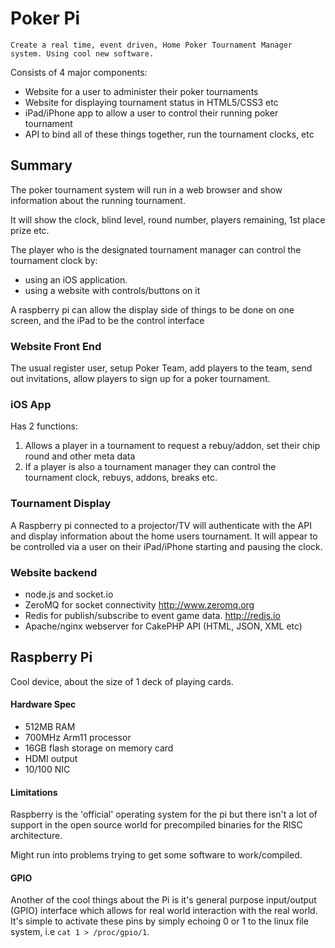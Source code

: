Poker Pi
========

	Create a real time, event driven, Home Poker Tournament Manager system. Using cool new software.

Consists of 4 major components:

 * Website for a user to administer their poker tournaments 
 * Website for displaying tournament status in HTML5/CSS3 etc
 * iPad/iPhone app to allow a user to control their running poker tournament
 * API to bind all of these things together, run the tournament clocks, etc

Summary
-------

The poker tournament system will run in a web browser and show information about the running tournament.

It will show the clock, blind level, round number, players remaining, 1st place prize etc.

The player who is the designated tournament manager can control the tournament clock by:
 - using an iOS application.
 - using a website with controls/buttons on it

A raspberry pi can allow the display side of things to be done on one screen, and the iPad to be the control interface


### Website Front End

The usual register user, setup Poker Team, add players to the team, send out invitations, allow players to sign up for a poker tournament.


### iOS App 

Has 2 functions:

 1. Allows a player in a tournament to request a rebuy/addon, set their chip round and other meta data
 2. If a player is also a tournament manager they can control the tournament clock, rebuys, addons, breaks etc.


### Tournament Display
A Raspberry pi connected to a projector/TV will authenticate with the API and display information about the home users tournament.
It will appear to be controlled via a user on their iPad/iPhone starting and pausing the clock.


### Website backend
 - node.js and socket.io
 - ZeroMQ for socket connectivity			 			http://www.zeromq.org
 - Redis for publish/subscribe to event game data.		http://redis.io
 - Apache/nginx webserver for CakePHP API (HTML, JSON, XML etc)




Raspberry Pi
------------

Cool device, about the size of 1 deck of playing cards. 


#### Hardware Spec

 * 512MB RAM
 * 700MHz Arm11 processor
 * 16GB flash storage on memory card
 * HDMI output
 * 10/100 NIC


#### Limitations

Raspberry is the 'official' operating system for the pi but there isn't a lot of support in the open source world for precompiled binaries for the RISC architecture. 

Might run into problems trying to get some software to work/compiled. 



#### GPIO

Another of the cool things about the Pi is it's general purpose input/output (GPIO) interface which allows for real world interaction with the real world. 
It's simple to activate these pins by simply echoing 0 or 1 to the linux file system, i.e `cat 1 > /proc/gpio/1`. 

